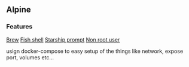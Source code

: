 ## Alpine

### Features
[Brew](https://brew.sh/)
[Fish shell](https://fishshell.com/)
[Starship prompt](https://starship.rs/)
[Non root user](https://aka.ms/vscode-remote/containers/non-root)

usign docker-compose to easy setup of the things like network, expose port, volumes etc...